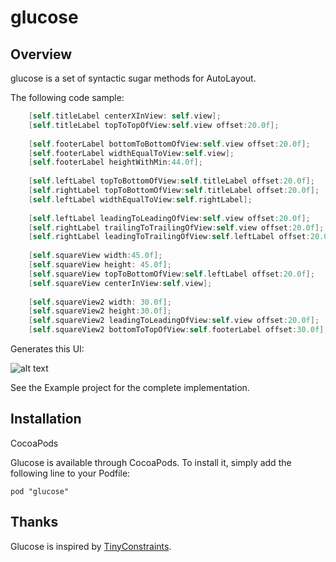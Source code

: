 # glucose
## Overview
glucose is a set of syntactic sugar methods for AutoLayout. 

The following code sample:
```Objective-C
    [self.titleLabel centerXInView: self.view];
    [self.titleLabel topToTopOfView:self.view offset:20.0f];
    
    [self.footerLabel bottomToBottomOfView:self.view offset:20.0f];
    [self.footerLabel widthEqualToView:self.view];
    [self.footerLabel heightWithMin:44.0f];
    
    [self.leftLabel topToBottomOfView:self.titleLabel offset:20.0f];
    [self.rightLabel topToBottomOfView:self.titleLabel offset:20.0f];
    [self.leftLabel widthEqualToView:self.rightLabel];
    
    [self.leftLabel leadingToLeadingOfView:self.view offset:20.0f];
    [self.rightLabel trailingToTrailingOfView:self.view offset:20.0f];
    [self.rightLabel leadingToTrailingOfView:self.leftLabel offset:20.0f];
    
    [self.squareView width:45.0f];
    [self.squareView height: 45.0f];
    [self.squareView topToBottomOfView:self.leftLabel offset:20.0f];
    [self.squareView centerInView:self.view];
    
    [self.squareView2 width: 30.0f];
    [self.squareView2 height:30.0f];
    [self.squareView2 leadingToLeadingOfView:self.view offset:20.0f];
    [self.squareView2 bottomToTopOfView:self.footerLabel offset:30.0f];  
```
Generates this UI:

![alt text](https://github.com/idomizrachi/glucose/blob/master/Screenshots/Sample.png?raw=true "Sample App")

See the Example project for the complete implementation.

## Installation
CocoaPods

Glucose is available through CocoaPods. To install it, simply add the following line to your Podfile:

```Rubu
pod "glucose"
```

## Thanks
Glucose is inspired by [TinyConstraints](https://github.com/roberthein/TinyConstraints).


